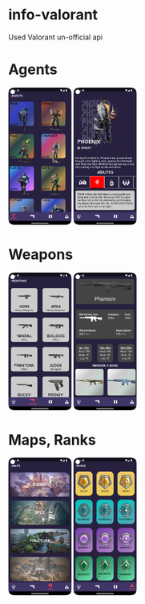 # info-valorant
Used Valorant un-official api


<h1>Agents</h1>

<img src="screenshots/agents_screen.png" width="25%"> </img>
<img src="screenshots/agent_detail.png" width="25%"> </img>



<h1>Weapons</h1>

<img src="screenshots/weapons_screen.png" width="25%"> </img>
<img src="screenshots/weapon_detail.png" width="25%"> </img>


<h1>Maps, Ranks</h1>

<img src="screenshots/maps_screen.png" width="25%"> </img>
<img src="screenshots/ranks_screen.png" width="25%"> </img>


